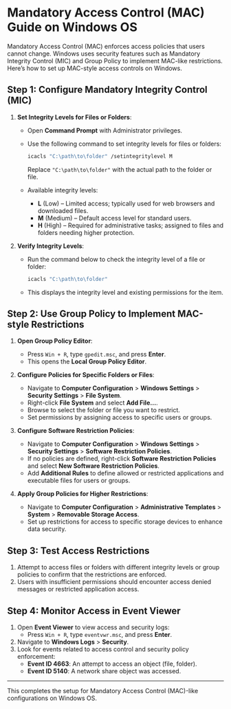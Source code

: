 
# Mandatory Access Control (MAC) Guide on Windows OS

Mandatory Access Control (MAC) enforces access policies that users cannot change. Windows uses security features such as Mandatory Integrity Control (MIC) and Group Policy to implement MAC-like restrictions. Here’s how to set up MAC-style access controls on Windows.

## Step 1: Configure Mandatory Integrity Control (MIC)

1. **Set Integrity Levels for Files or Folders**:
   - Open **Command Prompt** with Administrator privileges.
   - Use the following command to set integrity levels for files or folders:

     ```bash
     icacls "C:\path\to\folder" /setintegritylevel M
     ```

     Replace `"C:\path\to\folder"` with the actual path to the folder or file.
   - Available integrity levels:
     - **L** (Low) – Limited access; typically used for web browsers and downloaded files.
     - **M** (Medium) – Default access level for standard users.
     - **H** (High) – Required for administrative tasks; assigned to files and folders needing higher protection.

2. **Verify Integrity Levels**:
   - Run the command below to check the integrity level of a file or folder:

     ```bash
     icacls "C:\path\to\folder"
     ```

   - This displays the integrity level and existing permissions for the item.

## Step 2: Use Group Policy to Implement MAC-style Restrictions

1. **Open Group Policy Editor**:
   - Press `Win + R`, type `gpedit.msc`, and press **Enter**.
   - This opens the **Local Group Policy Editor**.

2. **Configure Policies for Specific Folders or Files**:
   - Navigate to **Computer Configuration** > **Windows Settings** > **Security Settings** > **File System**.
   - Right-click **File System** and select **Add File…**.
   - Browse to select the folder or file you want to restrict.
   - Set permissions by assigning access to specific users or groups.

3. **Configure Software Restriction Policies**:
   - Navigate to **Computer Configuration** > **Windows Settings** > **Security Settings** > **Software Restriction Policies**.
   - If no policies are defined, right-click **Software Restriction Policies** and select **New Software Restriction Policies**.
   - Add **Additional Rules** to define allowed or restricted applications and executable files for users or groups.

4. **Apply Group Policies for Higher Restrictions**:
   - Navigate to **Computer Configuration** > **Administrative Templates** > **System** > **Removable Storage Access**.
   - Set up restrictions for access to specific storage devices to enhance data security.

## Step 3: Test Access Restrictions

1. Attempt to access files or folders with different integrity levels or group policies to confirm that the restrictions are enforced.
2. Users with insufficient permissions should encounter access denied messages or restricted application access.

## Step 4: Monitor Access in Event Viewer

1. Open **Event Viewer** to view access and security logs:
   - Press `Win + R`, type `eventvwr.msc`, and press **Enter**.
2. Navigate to **Windows Logs** > **Security**.
3. Look for events related to access control and security policy enforcement:
   - **Event ID 4663**: An attempt to access an object (file, folder).
   - **Event ID 5140**: A network share object was accessed.

---

This completes the setup for Mandatory Access Control (MAC)-like configurations on Windows OS.
